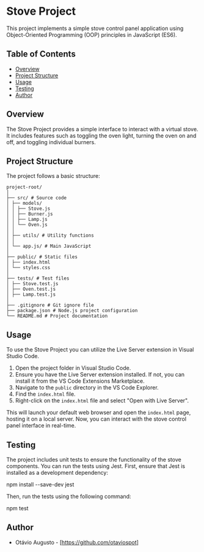 # Stove Project

This project implements a simple stove control panel application using Object-Oriented Programming (OOP) principles in JavaScript (ES6).

## Table of Contents

- [Overview](#overview)
- [Project Structure](#project-structure)
- [Usage](#usage)
- [Testing](#testing)
- [Author](#author)

## Overview

The Stove Project provides a simple interface to interact with a virtual stove. It includes features such as toggling the oven light, turning the oven on and off, and toggling individual burners.

## Project Structure

The project follows a basic structure:

```
project-root/
│
├── src/ # Source code
│ ├── models/
│ │ ├── Stove.js
│ │ ├── Burner.js
│ │ ├── Lamp.js
│ │ └── Oven.js
│ │
│ ├── utils/ # Utility functions
│ │
│ └── app.js/ # Main JavaScript
│
├── public/ # Static files
│ ├── index.html
│ └── styles.css
│
├── tests/ # Test files
│ ├── Stove.test.js
│ ├── Oven.test.js
│ ├── Lamp.test.js
│
├── .gitignore # Git ignore file
├── package.json # Node.js project configuration
└── README.md # Project documentation
```

## Usage

To use the Stove Project you can utilize the Live Server extension in Visual Studio Code.

1. Open the project folder in Visual Studio Code.
2. Ensure you have the Live Server extension installed. If not, you can install it from the VS Code Extensions Marketplace.
3. Navigate to the `public` directory in the VS Code Explorer.
4. Find the `index.html` file.
5. Right-click on the `index.html` file and select "Open with Live Server".

This will launch your default web browser and open the `index.html` page, hosting it on a local server. Now, you can interact with the stove control panel interface in real-time.

## Testing

The project includes unit tests to ensure the functionality of the stove components. You can run the tests using Jest. First, ensure that Jest is installed as a development dependency:

npm install --save-dev jest

Then, run the tests using the following command:

npm test

## Author

- Otávio Augusto - [https://github.com/otaviospot]

